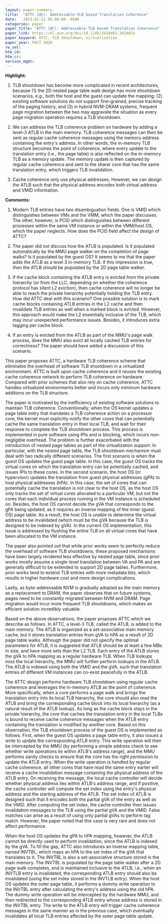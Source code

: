 ```yaml
---
layout: paper-summary
title:  "ATTC (@C): Addressable-TLB based Translation Coherence"
date:   2023-01-12 05:00:00 -0500
categories: paper
paper_title: "ATTC (@C): Addressable-TLB based Translation Coherence"
paper_link: https://dl.acm.org/doi/10.1145/3410463.3414653
paper_keyword: ATTC; TLB Shootdown; Virtualization
paper_year: PACT 2020
rw_set:
htm_cd:
htm_cr:
version_mgmt:
---
```


**Highlight:**

1. TLB shootdown has become more complicated in recent architectures, because (1) the 2D nested page table walk 
design has more shootdown scenarios, e.g., both the host and the guest can update the mapping; (2) existing 
software solutions do not support fine-grained, precise tracking of the paging history; and (3) in hybrid 
NVM-DRAM systems, frequent page migration between the two may aggravate the situation as every page migration 
operation requires a TLB shootdown.

2. We can address the TLB coherence problem on hardware by adding a level-3 ATLB in the main memory. TLB coherence 
messages can then be sent as regular cache coherence messages using the memory address containing the entry's 
address. In other words, the in-memory TLB structure becomes the point of coherence, where every update to the 
translation entry (i.e., the page table) is also reflected on the in-memory TLB as a memory update. The 
memory update is then captured by regular cache coherence and sent to the sharer core that has the same 
translation entry, which triggers TLB invalidation.

3. Cache coherence only use physical addresses. However, we can design the ATLB such that the physical address
encodes both virtual address and VMID information. 

**Comments:**

1. Modern TLB entries have two disambiguation fields. One is VMID which distinguishes between VMs and the 
VMM, which the paper discusses. The other, however, is PCID which distinguishes between different processes 
within the same VM instance or within the VMM/host OS, which the paper neglects. How does the PCID field
affect the design of ATTC?

2. The paper did not discuss how the ATLB is populated. Is it populated automatically by 
the MMU page walker on the completion of page walks? Is it populated by the guest OS?
It seems to me that the paper adds the ATLB as a level 3 in-memory TLB. If this impression is true, then the ATLB
should be populated by the 2D page table walker.

3. If the cache block containing the ATLB entry is evicted from the private hierarchy (or from the LLC, depending
on whether the coherence protocol has silent L2 eviction), then cache coherence will no longer be able to reach the 
private hierarchy potentially holding the TLB entry. How did ATTC deal with this scenario? 
One possible solution is to mark cache blocks containing ATLB entries in the L2 cache and then invalidate 
TLB entries as well when a marked block is evicted. However, this approach would make the L2 essentially
inclusive of the TLB, which may incur unexpected performance issues. Besides, it introduces extra tagging per 
cache block.

4. If an entry is evicted from the ATLB as part of the MMU's page walk process, does the MMU also evict 
all locally cached TLB entries for correctness? The paper should have added a discussion of this scenario.

This paper proposes ATTC, a hardware TLB coherence scheme that eliminates the overhead of software TLB shootdown
in a virtualized environment. ATTC is built upon cache coherence and it reuses the existing cache coherence network
to perform TLB coherence on hardware. Compared with prior schemes that also rely on cache coherence, ATTC handles 
virtualized environments better and incurs only minimum hardware additions on the TLB structure.

The paper is motivated by the inefficiency of existing software solutions to maintain TLB coherence. Conventionally, 
when the OS kernel updates a page table entry that mandates a TLB coherence action on a processor core, the kernel must 
explicitly notify the other cores that can potentially cache the same translation entry in their local TLB, and wait
for their response to complete the TLB shootdown process. This process is implemented in pure software using IPIs and 
is blocking, which incurs non-negligible overhead. The problem is further exacerbated with the introduction of 
nested page tables as part of the virtualization support. In particular, with the nested page table, the TLB shootdown 
mechanism must deal with two radically different scenarios. The first scenario is when the guest OS updates the 
guest page table. In this case, the guest OS tracks the virtual cores on which the translation entry can be potentially
cached, and issues IPIs to these cores. 
In the second scenario, the host OS (or hypervisor) updates the translation from guest physical addresses (gPA) to 
host physical addresses (hPA). In this case, the set of cores that can potentially cache the translation is 
not clear to the host OS, as the host OS only tracks the set of virtual cores allocated to a particular VM, but not 
the cores that each individual process running in the VM instance is scheduled on. Besides, the host OS cannot 
decide the gVA that corresponds 
to the gPA being updated, as it requires an inverse mapping of the inner (guest OS) page table. As a result, the 
host OS is unable to determine the virtual address to be invalidated (which must be the gVA because the TLB is designed
to be indexed by gVA). In the current OS implementation, this issue is addressed by flushing the entire TLB on all 
virtual cores that have been allocated to the VM instance. 

The paper also pointed out that while prior works seem to perfectly reduce the overhead of software TLB shootdowns, 
these proposed mechanisms have been largely rendered less effective by nested page table, since prior works mostly 
assume a single-level translation between VA and PA and are generally difficult to be extended to support 2D 
page tables.
Furthermore, prior works tend to extend TLB entries with more metadata bits, which results in higher hardware cost
and more design complications. 

Lastly, as byte-addressable NVM is gradually adopted as the main memory as a replacement to DRAM, the paper 
observes that on future systems, pages need to be constantly migrated between NVM and DRAM.
Page migration would incur more frequent TLB shootdowns, which makes an efficient solution incredibly valuable.

Based on the above observations, the paper proposes ATTC which we describe as follows. In ATTC, a level-3 TLB,
called the ATLB, is added to the main memory. The ATLB is organized as a set-associative main memory cache, but 
it stores translation entries from gVA to hPA as a result of 2D page table walks. Although the paper did not specify
the optimal parameters for ATLB, it is suggested that ATLB should be at least a few MBs in size, and have more 
sets than the L2 TLB. Each entry of the ATLB stores the gVA to hPA mapping as a regular hardware TLB.
When TLB lookups miss the local hierarchy, the MMU will further perform lookups in the ATLB. The ATLB is indexed 
using both the VMID and the gVA, such that translation entries of different VM instances can co-exist peacefully 
in the ATLB.

The ATTC design performs hardware TLB shootdown using regular cache coherence  and leverages the in-memory ATLB as the 
point of coherence. More specifically, when a core performs a page walk and brings the translation entry into its 
local TLB hierarchy, the core should also read the ATLB and bring the corresponding cache block into its local 
hierarchy (as a natural result of the ATLB lookup). As long as the cache block stays in the private hierarchy, the 
core that caches the translation entry in the local TLBs is bound to receive cache coherence messages when the 
ATLB entry containing the translation is modified by another core. Based on this observation, the TLB shootdown process
of the guest OS is implemented as follows. First, when the guest OS updates a page table entry, it also issues a 
write to update the corresponding ATLB entry. This write operation will then be intercepted by the MMU (by performing
a simple address check to see whether write operations lie within ATLB's address range), and the MMU
performs sanity checks to ensure that the core has the right permission to update the ATLB entry.
When the write operation is handled by regular cache coherence, all other cores that have read the same entry earlier
will receive a cache invalidation message containing the physical address of the ATLB entry.
On receiving the message, the local cache controller will decide whether physical address lies within ATLB's address
range, and if positive, the cache controller will compute the set index using the entry's physical address and the 
starting address of the ATLB. The set index of ATLB is designed such that it encodes both the partial gVA of the 
entry as well as the VMID. After computing the set index, the cache controller then issues invalidation messages to the 
TLB using the partial gVA and the VMID. False matches can arise as a result of using only partial gVAs to perform tag 
match. However, the paper noted that this case is very rare and does not affect performance.

When the host OS updates the gPA to hPA mapping, however, the ATLB cannot be directly used to perform invalidation,
since the ATLB is indexed by the gVA. 
To fill the gap, ATTC also introduces an inverse mapping table, named INVTBL, which maps an hPA to the set index of 
the gVA that translates to it. The INVTBL is also a set-associative structure stored in the main memory. 
The INVTBL is populated by the page table walker after a 2D page walk completes, and is maintained inclusive 
to the ATLB, i.e., when an INVTLB entry is invalidated, the corresponding ATLB entry should also be invalidated
(using the set index stored in the INVTLB entry).
When the host OS updates the outer page table, it performs a dummy write operation to the INVTBL entry after 
calculating the entry's address using the old hPA. The dummy write 
operation will be intercepted by the hardware MMU, and then redirected to the corresponding ATLB entry
whose address is stored in the INVTBL entry. The write to the ATLB entry will trigger cache coherence messages
in the same manner as in the previous case, which eventually invalidates all local TLB entries affected by the 
outer page table update. 
